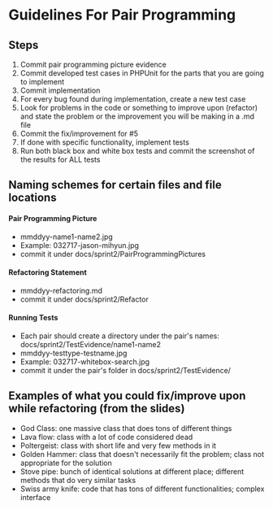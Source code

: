 # Guidelines For Pair Programming

## Steps
1) Commit pair programming picture evidence
2) Commit developed test cases in PHPUnit for the parts that you are going to implement
3) Commit implementation
4) For every bug found during implementation, create a new test case
5) Look for problems in the code or something to improve upon (refactor) and state the problem or the improvement you will be making in a .md file
6) Commit the fix/improvement for #5
7) If done with specific functionality, implement tests
7) Run both black box and white box tests and commit the screenshot of the results for ALL tests

## Naming schemes for certain files and file locations

#### Pair Programming Picture
- mmddyy-name1-name2.jpg
- Example: 032717-jason-mihyun.jpg
- commit it under docs/sprint2/PairProgrammingPictures
#### Refactoring Statement
- mmddyy-refactoring.md
- commit it under docs/sprint2/Refactor
#### Running Tests
- Each pair should create a directory under the pair's names: docs/sprint2/TestEvidence/name1-name2
- mmddyy-testtype-testname.jpg
- Example: 032717-whitebox-search.jpg
- commit it under the pair's folder in docs/sprint2/TestEvidence/

## Examples of what you could fix/improve upon while refactoring (from the slides)
- God Class: one massive class that does tons of different things
- Lava flow: class with a lot of code considered dead
- Poltergeist: class with short life and very few methods in it
- Golden Hammer: class that doesn't necessarily fit the problem; class not appropriate for the solution
- Stove pipe: bunch of identical solutions at different place; different methods that do very similar tasks
- Swiss army knife: code that has tons of different functionalities; complex interface
